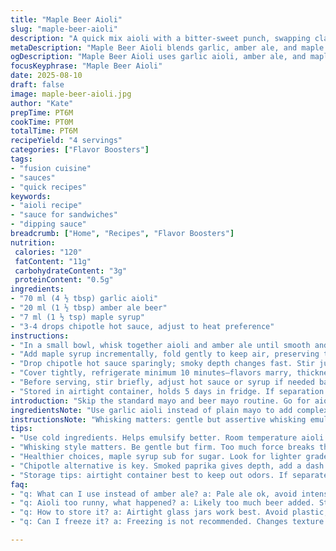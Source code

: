 ```yaml
---
title: "Maple Beer Aioli"
slug: "maple-beer-aioli"
description: "A quick mix aioli with a bitter-sweet punch, swapping classic mayo for garlic aioli base and NEIPA for amber ale. Maple syrup adds a hint of woody sweetness, balanced by smoky chipotle hot sauce. Minimal fuss but bold flavor. Chill to meld, thickens slightly. Stores well up to 5 days sealed and cold."
metaDescription: "Maple Beer Aioli blends garlic, amber ale, and maple syrup for a bold, smoky sauce with layered flavors. Perfect for dips or spreads."
ogDescription: "Maple Beer Aioli uses garlic aioli, amber ale, and maple syrup for a smoky, sweet kick. Try it as a dip or spread for sandwiches."
focusKeyphrase: "Maple Beer Aioli"
date: 2025-08-10
draft: false
image: maple-beer-aioli.jpg
author: "Kate"
prepTime: PT6M
cookTime: PT0M
totalTime: PT6M
recipeYield: "4 servings"
categories: ["Flavor Boosters"]
tags:
- "fusion cuisine"
- "sauces"
- "quick recipes"
keywords:
- "aioli recipe"
- "sauce for sandwiches"
- "dipping sauce"
breadcrumb: ["Home", "Recipes", "Flavor Boosters"]
nutrition: 
 calories: "120"
 fatContent: "11g"
 carbohydrateContent: "3g"
 proteinContent: "0.5g"
ingredients:
- "70 ml (4 ½ tbsp) garlic aioli"
- "20 ml (1 ½ tbsp) amber ale beer"
- "7 ml (1 ½ tsp) maple syrup"
- "3-4 drops chipotle hot sauce, adjust to heat preference"
instructions:
- "In a small bowl, whisk together aioli and amber ale until smooth and slightly glossy; watch texture closely, too much liquid thins it out."
- "Add maple syrup incrementally, fold gently to keep air, preserving texture; sweetness must balance bitterness, taste carefully."
- "Drop chipotle hot sauce sparingly; smoky depth changes fast. Stir just enough, no overmixing."
- "Cover tightly, refrigerate minimum 10 minutes—flavors marry, thickness firms. Longer chilling intensifies aroma; don’t rush."
- "Before serving, stir briefly, adjust hot sauce or syrup if needed based on sensory cues—smell, tang, texture."
- "Stored in airtight container, holds 5 days in fridge. If separation occurs, quick whisk will revive."
introduction: "Skip the standard mayo and beer mayo routine. Go for aioli—garlic kicks punch the bland into gear. Amber ale swaps the juicy citrus hump from NEIPA to more malt warmth. Maple syrup trickles in with subtle sweet heat, no nail-biting sugary overkill here. Chipotle hot sauce is the wildcard. Deep smoke wafts as you stir. Give this mix a minute chilling, the kind where air cools but the scent lingers. Thickens just right—no watery trickles. Perfect with roasted roots, sandwiches, or as a dip for anything greasy. Common misstep: too much beer turn watery mess; watch the texture, not the clock. Aioli isn’t mayo; it’s richer. Dual story flavors pull, balancing bitterness, sweetness, heat—each fold matters, don’t rush it. Store neat in cold fridge, keep tight seal, revival by quick whisk if split. One sauce, multiple uses."
ingredientsNote: "Use garlic aioli instead of plain mayo to add complexity and cut artificial flavors; homemade or good commercial brand works. Amber ale for maltiness, replace with pale ale if unavailable but avoid super hoppy beers—they overpower. Maple syrup: light or medium grade best, avoids intense amber bitterness. Chipotle hot sauce gives smoky depth without overwhelming heat—substitute smoked paprika and cayenne if unavailable. Quantities adjusted downward to keep mixture thick; too much liquid ruins mouthfeel, common trap. Pour beer slowly, whisk steadily, texture tells all. Aim for balanced sweet, bitter, heat profile. If aioli isn't on hand, blend mayo with a crushed garlic clove, skip chipotle, swap hot sauce with sriracha for heat variation. Store in glass jar, prevents odor absorption, keeps flavors pure."
instructionsNote: "Whisking matters: gentle but assertive whisking emulsifies liquid into aioli, bringing out sheen, ensures uniform flavor distribution. Watch mixture's body—too loose means overflopped. Maple syrup added last in increments to prevent sudden sweet dominance. Chipotle added cautiously; flavor intensifies post-refrigeration. Let rest minimum 10 minutes to meld; flavors unify more than just blending. Don't skip this or aioli tastes disjointed, flat. Chill firming is crucial—texture cues better than timer activates palate readiness. If sauce splits or looks watery, quick vigorous whisk redraws emulsion. Covering is about preventing fridge odors soaking in; tight lids save day. Before serving, stir once more to reincorporate any settled elements. Adjust seasonings post-chill, syrup or hot sauce ramp up flavor layers beyond initial mixing notes. Efficiency tip: prepare in advance, but use within 5 days max; flavor degrades quickly past that."
tips:
- "Use cold ingredients. Helps emulsify better. Room temperature aioli misbehaves. Cold aioli richer. Avoid grainy texture."
- "Whisking style matters. Be gentle but firm. Too much force breaks the mix. Adjust beer slowly. Too much makes runny."
- "Healthier choices, maple syrup sub for sugar. Look for lighter grades. Darker can be too intense, stick with medium."
- "Chipotle alternative is key. Smoked paprika gives depth, add a dash of hot sauce. Adjusting the heat changes flavor significantly."
- "Storage tips: airtight container best to keep out odors. If separated, whisk or blend to revive. Should hold for five days. Check weekly."
faq:
- "q: What can I use instead of amber ale? a: Pale ale ok, avoid intense hops. Check what's in the fridge, balance malt warmth."
- "q: Aioli too runny, what happened? a: Likely too much beer added. Stick to measuring liquid. Remember texture matters."
- "q: How to store it? a: Airtight glass jars work best. Avoid plastic; odors can mix. Chill quickly, watch for separation."
- "q: Can I freeze it? a: Freezing is not recommended. Changes texture. Better to use fresh. Chilling helps flavors."

---
```

